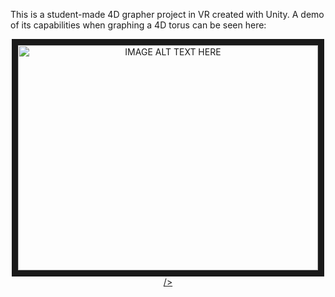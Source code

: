 This is a student-made 4D grapher project in VR created with Unity. A demo of its capabilities when graphing a 4D torus can be seen here: 
<br />
<div style="text-align:center"><a href="http://www.youtube.com/watch?feature=player_embedded&v=YgSxN4g0NNE
" target="_blank"><img src="http://img.youtube.com/vi/YgSxN4g0NNE/0.jpg" 
alt="IMAGE ALT TEXT HERE" width="480" height="360" border="10" /a>/></div>
